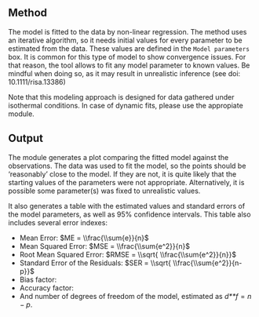 Method
------

The model is fitted to the data by non-linear regression. The method
uses an iterative algorithm, so it needs initial values for every
parameter to be estimated from the data. These values are defined in the
`Model parameters` box. It is common for this type of model to show
convergence issues. For that reason, the tool allows to fit any model
parameter to known values. Be mindful when doing so, as it may result in
unrealistic inference (see doi: 10.1111/risa.13386)

Note that this modeling approach is designed for data gathered under
isothermal conditions. In case of dynamic fits, please use the
appropiate module.

Output
------

The module generates a plot comparing the fitted model against the
observations. The data was used to fit the model, so the points should
be ‘reasonably’ close to the model. If they are not, it is quite likely
that the starting values of the parameters were not appropriate.
Alternatively, it is possible some parameter(s) was fixed to unrealistic
values.

It also generates a table with the estimated values and standard errors
of the model parameters, as well as 95% confidence intervals. This table
also includes several error indexes:

-   Mean Error: $ME = \\frac{\\sum{e}}{n}$
-   Mean Squared Error: $MSE = \\frac{\\sum{e^2}}{n}$
-   Root Mean Squared Error: $RMSE = \\sqrt{ \\frac{\\sum{e^2}}{n}}$
-   Standard Error of the Residuals:
    $SER = \\sqrt{ \\frac{\\sum{e^2}}{n-p}}$
-   Bias factor:
-   Accuracy factor:
-   And number of degrees of freedom of the model, estimated as
    *d**f* = *n* − *p*.

